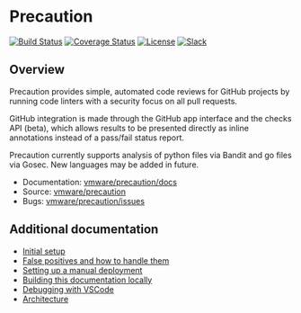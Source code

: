 <!--
    Copyright 2019 VMware, Inc.
    SPDX-License-Identifier: BSD-2-Clause
-->

# Precaution

[![Build Status](https://travis-ci.org/vmware/precaution.svg?branch=master)](https://travis-ci.org/vmware/precaution)
[![Coverage Status](https://codecov.io/gh/vmware/precaution/branch/master/graph/badge.svg)](https://codecov.io/gh/vmware/precaution)
[![License](https://img.shields.io/badge/License-BSD%202--Clause-orange.svg)](https://github.com/vmware/precaution/blob/master/LICENSE.txt)
[![Slack](https://img.shields.io/badge/slack-join%20chat%20%E2%86%92-e01563.svg)](https://code.vmware.com/web/code/join)

## Overview

Precaution provides simple, automated code reviews for GitHub projects by running
code linters with a security focus on all pull requests.

GitHub integration is made through the GitHub app interface and the checks API (beta),
which allows results to be presented directly as inline annotations instead of
a pass/fail status report.

Precaution currently supports analysis of python files via Bandit and go files via Gosec. New languages may be added in future.

* Documentation: [vmware/precaution/docs](https://vmware.github.io/precaution/)
* Source: [vmware/precaution](https://github.com/vmware/precaution)
* Bugs: [vmware/precaution/issues](https://github.com/vmware/precaution/issues)

## Additional documentation

- [Initial setup](initial_setup.md)
- [False positives and how to handle them](false_positivies.md)
- [Setting up a manual deployment](manual_deployment.md)
- [Building this documentation locally](local_docs_build.md)
- [Debugging with VSCode](local_development.md)
- [Architecture](architecture.md)

